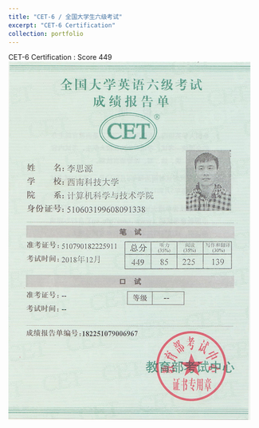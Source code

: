 ```yaml
---
title: "CET-6 / 全国大学生六级考试"
excerpt: "CET-6 Certification"
collection: portfolio
---
```


CET-6 Certification : Score 449 <br/><img src='/images/CET6_prices.png'>
